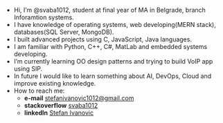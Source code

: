 - Hi, I’m @svaba1012, student at final year of MA in Belgrade, branch Inforamtion systems.
- I have knowledge of operating systems, web developing(MERN stack), databases(SQL Server, MongoDB).
- I built advanced projects using C, JavaScript, Java languages.
- I am familiar with Python, C++, C#, MatLab and embedded systems developing.
- I’m currently learning OO design patterns and trying to build VoIP app using SIP.
- In future I would like to learn something about AI, DevOps, Cloud and improve existing knowledge. 
- How to reach me: 
  - **e-mail** stefanivanovic1012@gmail.com
  - **stackoverflow** [svaba1012](https://stackoverflow.com/users/21027383/svaba1012)
  - **linkedIn** [Stefan Ivanovic](https://www.linkedin.com/in/stefan-ivanovic-0286a0260/)

<!---
svaba1012/svaba1012 is a ✨ special ✨ repository because its `README.md` (this file) appears on your GitHub profile.
You can click the Preview link to take a look at your changes.
--->
